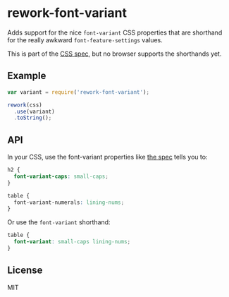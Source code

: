 # rework-font-variant

  Adds support for the nice `font-variant` CSS properties that are shorthand for the really awkward `font-feature-settings` values. 

  This is part of the [CSS spec](http://www.w3.org/TR/css3-fonts/#font-rend-props), but no browser supports the shorthands yet.

## Example

```js
var variant = require('rework-font-variant');

rework(css)
  .use(variant)
  .toString();
```

## API

  In your CSS, use the font-variant properties like [the spec](http://www.w3.org/TR/css3-fonts/#font-rend-props) tells you to:

```css
h2 {
  font-variant-caps: small-caps;
}

table {
  font-variant-numerals: lining-nums;
}
```

  Or use the `font-variant` shorthand:

```css
table {
  font-variant: small-caps lining-nums;
}
```

## License

  MIT
